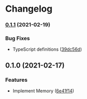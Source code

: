 # Changelog

### [0.1.1](https://www.github.com/humanwhocodes/memory/compare/v0.1.0...v0.1.1) (2021-02-19)


### Bug Fixes

* TypeScript definitions ([39dc56d](https://www.github.com/humanwhocodes/memory/commit/39dc56d391f6c6946fa2586cec8bd8e73d3c8f25))

## 0.1.0 (2021-02-17)


### Features

* Implement Memory ([6e41f14](https://www.github.com/humanwhocodes/memory/commit/6e41f14d7bdaf92ec9c4042896a54c47fd0a6f8f))

